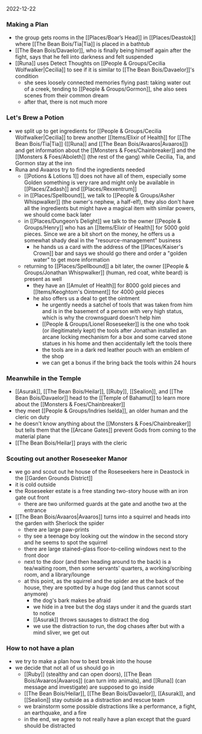 2022-12-22

### Making a Plan
- the group gets rooms in the [[Places/Boar’s Head]] in [[Places/Deastok]] where [[The Bean Bois/Tia|Tia]] is placed in a bathtub
- [[The Bean Bois/Davaelor]], who is finally being himself again after the fight, says that he fell into darkness and felt suspended
- [[Runa]] uses Detect Thoughts on [[People & Groups/Cecilia Wolfwalker|Cecilia]] to see if it is similar to [[The Bean Bois/Davaelor]]'s condition
	- she sees loosely connected memories flying past: taking water out of a creek, tending to [[People & Groups/Gormon]], she also sees scenes from their common dream
	- after that, there is not much more

### Let's Brew a Potion
- we split up to get ingredients for [[People & Groups/Cecilia Wolfwalker|Cecilia]] to brew another [[Items/Elixir of Health]] for [[The Bean Bois/Tia|Tia]] ([[Runa]] and [[The Bean Bois/Avaaros|Avaaros]]) and get information about the [[Monsters & Foes/Chainbreaker]] and the [[Monsters & Foes/Aboleth]] (the rest of the gang) while Cecilia, Tia, and Gormon stay at the inn
- Runa and Avaaros try to find the ingredients needed
	- [[Potions & Lotions 1]] does not have all of them, especially some Golden something is very rare and might only be available in [[Places/Zadash]] and [[Places/Rexxentrum]]
	- in [[Places/Spellbound]], we talk to [[People & Groups/Asher Whispwalker]] (the owner's nephew, a half-elf), they also don't have all the ingredients but might have a magical item with similar powers, we should come back later
	- in [[Places/Dungeon’s Delight]] we talk to the owner [[People & Groups/Henry]] who has an [[Items/Elixir of Health]] for 5000 gold pieces. Since we are a bit short on the money, he offers us a somewhat shady deal in the "resource-management" business
		- he hands us a card with the address of the [[Places/Kaiser's Crown]] bar and says we should go there and order a "golden water" to get more information
	- returning to [[Places/Spellbound]] a bit later, the owner [[People & Groups/Jonathan Whispwalker]] (human, red coat, white beard) is present as well
		- they have an [[Amulet of Health]] for 8000 gold pieces and [[Items/Keoghtom's Ointment]] for 4000 gold pieces
		- he also offers us a deal to get the ointment
			- he urgently needs a satchel of tools that was taken from him and is in the basement of a person with very high status, which is why the crownsguard doesn't help him
			- [[People & Groups/Lionel Roseseeker]] is the one who took (or illegitimately kept) the tools after Jonathan installed an arcane locking mechanism for a box and some carved stone statues in his home and then accidentally left the tools there
			- the tools are in a dark red leather pouch with an emblem of the shop
			- we can get a bonus if the bring back the tools within 24 hours

### Meanwhile in the Temple
- [[Asurak]], [[The Bean Bois/Heilar]], [[Ruby]], [[Sealion]], and [[The Bean Bois/Davaelor]] head to the [[Temple of Bahamut]] to learn more about the [[Monsters & Foes/Chainbreaker]]
- they meet [[People & Groups/Indries Iselda]], an older human and the cleric on duty
- he doesn't know anything about the [[Monsters & Foes/Chainbreaker]] but tells them that the [[Arcane Gates]] prevent Gods from coming to the material plane
- [[The Bean Bois/Heilar]] prays with the cleric

### Scouting out another Roseseeker Manor
- we go and scout out he house of the Roseseekers here in Deastock in the [[Garden Grounds District]] 
- it is cold outside
- the Roseseeker estate is a free standing two-story house with an iron gate out front
	- there are two uniformed guards at the gate and anothe two at the entrance
- [[The Bean Bois/Avaaros|Avaaros]] turns into a squirrel and heads into the garden with Sherlock the spider
	- there are large paw-prints
	- thy see a teenage boy looking out the window in the second story and he seems to spot the squirrel
	- there are large stained-glass floor-to-ceiling windows next to the front door 
	- next to the door (and then heading around to the back) is a tea/waiting room, then some servants' quarters, a working/scribing room, and a library/lounge
	- at this point, as the squirrel and the spider are at the back of the house, they are spotted by a huge dog (and thus cannot scout anymore)
		- the dog's bark makes be afraid
		- we hide in a tree but the dog stays under it and the guards start to notice
		- [[Asurak]] throws sausages to distract the dog
		- we use the distraction to run, the dog chases after but with a mind sliver, we get out

### How to not have a plan 
- we try to make a plan how to best break into the house
- we decide that not all of us should go in
	- [[Ruby]] (stealthy and can open doors), [[The Bean Bois/Avaaros|Avaaros]] (can turn into animals), and [[Runa]] (can message and investigate) are supposed to go inside
	- [[The Bean Bois/Heilar]], [[The Bean Bois/Davaelor]], [[Asurak]], and [[Sealion]] stay outside as a distraction and rescue team
	- we brainstorm some possible distractions like a performance, a fight, an earthquake, and a fire
	- in the end, we agree to not really have a plan except that the guard should be distracted 
		